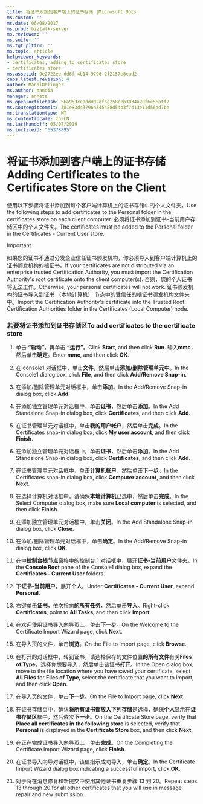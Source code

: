 ```yaml
---
title: 将证书添加到客户端上的证书存储 |Microsoft Docs
ms.custom: ''
ms.date: 06/08/2017
ms.prod: biztalk-server
ms.reviewer: ''
ms.suite: ''
ms.tgt_pltfrm: ''
ms.topic: article
helpviewer_keywords:
- certificates, adding to certificates store
- certificates store
ms.assetid: 9e2722ee-dd6f-4b14-9796-2f2157e8cad2
caps.latest.revision: 4
author: MandiOhlinger
ms.author: mandia
manager: anneta
ms.openlocfilehash: 56a953ceaddd02df5e258ceb3034a29f6e56aff7
ms.sourcegitcommit: 381e83d43796a345488d54b3f7413e11d56ad7be
ms.translationtype: MT
ms.contentlocale: zh-CN
ms.lasthandoff: 05/07/2019
ms.locfileid: "65378895"
---
```

# <a name="adding-certificates-to-the-certificates-store-on-the-client"></a><span data-ttu-id="46491-102">将证书添加到客户端上的证书存储</span><span class="sxs-lookup"><span data-stu-id="46491-102">Adding Certificates to the Certificates Store on the Client</span></span>
<span data-ttu-id="46491-103">使用以下步骤将证书添加到每个客户端计算机上的证书存储中的个人文件夹。</span><span class="sxs-lookup"><span data-stu-id="46491-103">Use the following steps to add certificates to the Personal folder in the certificates store on each client computer.</span></span> <span data-ttu-id="46491-104">必须将证书添加到证书-当前用户存储区中的个人文件夹。</span><span class="sxs-lookup"><span data-stu-id="46491-104">The certificates must be added to the Personal folder in the Certificates - Current User store.</span></span>  
  
> [!IMPORTANT]
>  <span data-ttu-id="46491-105">如果您的证书不通过分发企业信任证书颁发机构，你必须导入到客户端计算机上的证书颁发机构的根证书。</span><span class="sxs-lookup"><span data-stu-id="46491-105">If your certificates are not distributed via an enterprise trusted Certification Authority, you must import the Certification Authority's root certificate onto the client computer(s).</span></span> <span data-ttu-id="46491-106">否则，您的个人证书将无法工作。</span><span class="sxs-lookup"><span data-stu-id="46491-106">Otherwise, your personal certificates will not work.</span></span> <span data-ttu-id="46491-107">证书颁发机构的证书导入到证书 （本地计算机） 节点中的受信任的根证书颁发机构文件夹中。</span><span class="sxs-lookup"><span data-stu-id="46491-107">Import the Certification Authority's certificate into the Trusted Root Certification Authorities folder in the Certificates (Local Computer) node.</span></span>  
  
### <a name="to-add-certificates-to-the-certificate-store"></a><span data-ttu-id="46491-108">若要将证书添加到证书存储区</span><span class="sxs-lookup"><span data-stu-id="46491-108">To add certificates to the certificate store</span></span>  
  
1.  <span data-ttu-id="46491-109">单击 **“启动”**，再单击 **“运行”**。</span><span class="sxs-lookup"><span data-stu-id="46491-109">Click **Start**, and then click **Run**.</span></span> <span data-ttu-id="46491-110">输入**mmc**，然后单击**确定**。</span><span class="sxs-lookup"><span data-stu-id="46491-110">Enter **mmc**, and then click **OK**.</span></span>  
  
2.  <span data-ttu-id="46491-111">在 console1 对话框中，单击**文件**，然后单击**添加/删除管理单元中**。</span><span class="sxs-lookup"><span data-stu-id="46491-111">In the Console1 dialog box, click **File**, and then click **Add/Remove Snap-in**.</span></span>  
  
3.  <span data-ttu-id="46491-112">在添加/删除管理单元对话框中，单击**添加**。</span><span class="sxs-lookup"><span data-stu-id="46491-112">In the Add/Remove Snap-in dialog box, click **Add**.</span></span>  
  
4.  <span data-ttu-id="46491-113">在添加独立管理单元对话框中，单击**证书**，然后单击**添加**。</span><span class="sxs-lookup"><span data-stu-id="46491-113">In the Add Standalone Snap-in dialog box, click **Certificates**, and then click **Add**.</span></span>  
  
5.  <span data-ttu-id="46491-114">在证书管理单元对话框中，单击**我的用户帐户**，然后单击**完成**。</span><span class="sxs-lookup"><span data-stu-id="46491-114">In the Certificates snap-in dialog box, click **My user account**, and then click **Finish**.</span></span>  
  
6.  <span data-ttu-id="46491-115">在添加独立管理单元对话框中，单击**证书**，然后单击**添加**。</span><span class="sxs-lookup"><span data-stu-id="46491-115">In the Add Standalone Snap-in dialog box, click **Certificates**, and then click **Add**.</span></span>  
  
7.  <span data-ttu-id="46491-116">在证书管理单元对话框中，单击**计算机帐户**，然后单击**下一步**。</span><span class="sxs-lookup"><span data-stu-id="46491-116">In the Certificates snap-in dialog box, click **Computer account**, and then click **Next**.</span></span>  
  
8.  <span data-ttu-id="46491-117">在选择计算机对话框中，请确保**本地计算机**已选中，然后单击**完成**。</span><span class="sxs-lookup"><span data-stu-id="46491-117">In the Select Computer dialog box, make sure **Local computer** is selected, and then click **Finish**.</span></span>  
  
9. <span data-ttu-id="46491-118">在添加独立管理单元对话框中，单击**关闭**。</span><span class="sxs-lookup"><span data-stu-id="46491-118">In the Add Standalone Snap-in dialog box, click **Close**.</span></span>  
  
10. <span data-ttu-id="46491-119">在添加/删除管理单元对话框中，单击**确定**。</span><span class="sxs-lookup"><span data-stu-id="46491-119">In the Add/Remove Snap-in dialog box, click **OK**.</span></span>  
  
11. <span data-ttu-id="46491-120">在中**控制台根节点**窗格中的控制台 1 对话框中，展开**证书-当前用户**文件夹。</span><span class="sxs-lookup"><span data-stu-id="46491-120">In the **Console Root** pane of the Console1 dialog box, expand the **Certificates - Current User** folders.</span></span>  
  
12. <span data-ttu-id="46491-121">下**证书-当前用户**，展开**个人**。</span><span class="sxs-lookup"><span data-stu-id="46491-121">Under **Certificates - Current User**, expand **Personal**.</span></span>  
  
13. <span data-ttu-id="46491-122">右键单击**证书**，依次指向**的所有任务**，然后单击**导入**。</span><span class="sxs-lookup"><span data-stu-id="46491-122">Right-click **Certificates**, point to **All Tasks**, and then click **Import**.</span></span>  
  
14. <span data-ttu-id="46491-123">在欢迎使用证书导入向导页上，单击**下一步**。</span><span class="sxs-lookup"><span data-stu-id="46491-123">On the Welcome to the Certificate Import Wizard page, click **Next**.</span></span>  
  
15. <span data-ttu-id="46491-124">在导入页的文件，单击**浏览**。</span><span class="sxs-lookup"><span data-stu-id="46491-124">On the File to Import page, click **Browse**.</span></span>  
  
16. <span data-ttu-id="46491-125">在打开的对话框中，转到证书，请选择保存的文件位置**的所有文件**有关**Files of Type**，选择你想要导入，然后单击该证书**打开**。</span><span class="sxs-lookup"><span data-stu-id="46491-125">In the Open dialog box, move to the file location where you have saved your certificate, select **All Files** for **Files of Type**, select the certificate that you want to import, and then click **Open**.</span></span>  
  
17. <span data-ttu-id="46491-126">在导入页的文件，单击**下一步**。</span><span class="sxs-lookup"><span data-stu-id="46491-126">On the File to Import page, click **Next**.</span></span>  
  
18. <span data-ttu-id="46491-127">在证书存储页中，确认**将所有证书都放入下列存储**是选择，确保**个人**显示在**证书存储区**框中，然后依次**下一步**。</span><span class="sxs-lookup"><span data-stu-id="46491-127">On the Certificate Store page, verify that **Place all certificates in the following store** is selected, verify that **Personal** is displayed in the **Certificate Store** box, and then click **Next**.</span></span>  
  
19. <span data-ttu-id="46491-128">在正在完成证书导入向导页上，单击**完成**。</span><span class="sxs-lookup"><span data-stu-id="46491-128">On the Completing the Certificate Import Wizard page, click **Finish**.</span></span>  
  
20. <span data-ttu-id="46491-129">在证书导入向导对话框中，该值指示成功导入，单击**确定**。</span><span class="sxs-lookup"><span data-stu-id="46491-129">In the Certificate Import Wizard dialog box indicating a successful import, click **OK**.</span></span>  
  
21. <span data-ttu-id="46491-130">对于将在消息修复和新提交中使用其他证书重复步骤 13 到 20。</span><span class="sxs-lookup"><span data-stu-id="46491-130">Repeat steps 13 through 20 for all other certificates that you will use in message repair and new submission.</span></span>